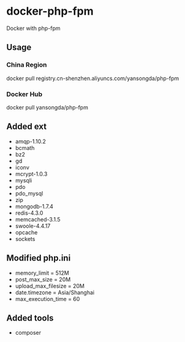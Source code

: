 # docker-php-fpm
Docker with php-fpm

## Usage
### China Region
docker pull registry.cn-shenzhen.aliyuncs.com/yansongda/php-fpm

### Docker Hub
docker pull yansongda/php-fpm

## Added ext
- amqp-1.10.2
- bcmath
- bz2 
- gd 
- iconv 
- mcrypt-1.0.3
- mysqli
- pdo
- pdo_mysql
- zip
- mongodb-1.7.4
- redis-4.3.0
- memcached-3.1.5
- swoole-4.4.17
- opcache
- sockets

## Modified php.ini
- memory_limit = 512M
- post_max_size = 20M
- upload_max_filesize = 20M
- date.timezone = Asia/Shanghai
- max_execution_time = 60

## Added tools
- composer
